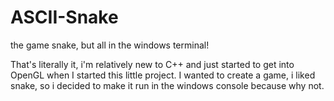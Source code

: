 # ASCII-Snake
the game snake, but all in the windows terminal!

That's literally it, i'm relatively new to C++ and just started to get into OpenGL when I started this little project.
I wanted to create a game, i liked snake, so i decided to make it run in the windows console because why not.

